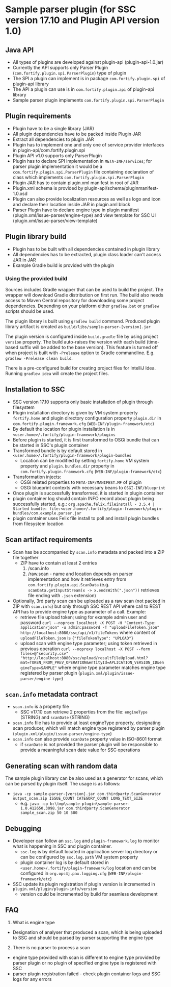 # Sample parser plugin (for SSC version 17.10 and Plugin API version 1.0)

## Java API
- All types of plugins are developed against plugin-api (plugin-api-1.0.jar)
- Currently the API supports only Parser Plugin (`com.fortify.plugin.spi.ParserPlugin`) type of plugin
- The SPI a plugin can implement is in package `com.fortify.plugin.spi` of plugin-api library
- The API a plugin can use is in `com.fortify.plugin.api` of plugin-api library
- Sample parser plugin implements `com.fortify.plugin.spi.ParserPlugin`

## Plugin requirements
- Plugin have to be a single library (JAR)
- All plugin dependencies have to be packed inside Plugin JAR
 - Extract all dependencies to plugin JAR
- Plugin has to implement one and only one of service provider interfaces in plugin-api/com.fortify.plugin.spi  
 - Plugin API v1.0 supports only ParserPlugin
 - Plugin has to declare SPI implementation in `META-INF/services`; for parser plugin implementation it would be a `com.fortify.plugin.spi.ParserPlugin` file containing declaration of class which implements `com.fortify.plugin.spi.ParserPlugin`
- Plugin JAR has to contain plugin.xml manifest in root of JAR
 - Plugin.xml schema is provided by plugin-api/schema/pluginmanifest-1.0.xsd
- Plugin can also provide localization resources as well as logo and icon and declare their location inside JAR in plugin.xml <resources> block
- Parser Plugin have to declare engine type in plugin manifest (plugin.xml/issue-parser/engine-type) and view template for SSC UI (plugin.xml/issue-parser/view-template)

## Plugin library build
- Plugin has to be built with all dependencies contained in plugin library
 - All dependencies has to be extracted, plugin class loader can't access JAR in JAR 
- Example Gradle build is provided with the plugin

### Using the provided build

Sources includes Gradle wrapper that can be used to build the project. The wrapper will download Gradle distribution 
on first run. The build also needs access to Maven Central repository for downloading some project dependencies.
Depending on your platform either `gradlew.bat` or `gradlew` scripts should be used. 

The plugin library is built using `gradlew build` command. Produced plugin library artifact is created as
`build/libs/sample-parser-[version].jar`

The plugin version is configured inside `build.gradle` file by using project `version` property. The build
auto-raises the version with each build (time-based suffix will be added to the base version). This feature is
turned off when project is built with  `-Prelease` option to Gradle commandline. E.g. `gradlew -Prelease clean build`.

There is a pre-configured build for creating project files for IntelliJ Idea. Running `gradlew idea` will create
the project files.

## Installation to SSC
- SSC version 17.10 supports only basic installation of plugin through filesystem
- Plugin installation directory is given by VM system property `fortify.home` and plugin directory configuration property `plugin.dir` in `com.fortify.plugin.framework.cfg` (`WEB-INF/plugin-framework/etc`)
 - By default the location for plugin installation is in `<user.home>/.fortify/plugin-framework/plugins`
- Before plugin is started, it is first transformed to OSGi bundle that can be started in SSC's plugin container
 - Transformed bundle is by default stored in `<user.home>/.fortify/plugin-framework/plugin-bundles`
    - Location can be modified by setting `fortify.home` VM system property and `plugin.bundles.dir` property in `com.fortify.plugin.framework.cfg` (`WEB-INF/plugin-framework/etc`)
 - Transformation injects:
    - OSGi related properties to `META-INF/MANIFEST.MF` of plugin
    - OSGi blueprint contexts with necessary beans to `OSGI-INF/blueprint`
- Once plugin is successfully transformed, it is started in plugin container
- plugin container log should contain INFO record about plugin being successfully started, e.g.:
`org.apache.felix.fileinstall - 3.5.4 | Started bundle: file:<user.home>/.fortify/plugin-framework/plugin-bundles/com.example.parser.jar`
 - plugin container uses Felix file install to poll and install plugin bundles from filesystem location

## Scan artifact requirements
- Scan has be accompanied by `scan.info` metadata and packed into a ZIP file together
  - ZIP have to contain at least 2 entries
    1. /scan.info
    2. /raw.scan - name and location depends on parser implementation and how it retrieves entry from `com.fortify.plugin.api.ScanData` (e.g. `scanData.getInputStream(x -> x.endsWith(".json"))` retrieves file ending with `.json` extension)
- Optionally, 3rd party scan can be uploaded as a raw scan (not packed in ZIP with `scan.info`) but only through SSC REST API where call to REST API has to provide engine type as parameter of a call. Example: 
  - retrieve file upload token; using for example admin user and password `curl --noproxy localhost -X POST -H "Content-Type: application/json" -u admin:password -T "uploadFileToken.json" http://localhost:8080/ssc/api/v1/fileTokens` where content of `uploadFileToken.json` is `{"fileTokenType": "UPLOAD"}`
  - upload scan with engine type parameter; using token retrieved in previous operation `curl --noproxy localhost -X POST --form files=@"security.csv" "http://localhost:8080/ssc/upload/resultFileUpload.html?mat=TOKEN_FROM_PREV_OPERATION&entityId=APLICATION_VERSION_ID&engineType=SAMPLE"` where engine type parameter matches engine type registered by parser plugin (`plugin.xml/plugin/issue-parser/engine-type`)

## `scan.info` metadata contract
- `scan.info` is a property file
  - SSC v17.10 can retrieve 2 properties from the file: `engineType` (STRING) and `scanDate` (STRING)
- `scan.info` file has to provide at least engineType property, designating scan producer, which will match engine type registered by parser plugin (`plugin.xml/plugin/issue-parser/engine-type`) 
- `scan.info` can also provide `scanDate` property value in ISO-8601 format
  - if `scanDate` is not provided the parser plugin will be responsible to provide a meaningful scan date value for SSC operations

## Generating scan with random data
The sample plugin library can be also used as a generator for scans, which can be parsed by plugin itself. The usage is as follows:
- `java -cp sample-parser-[version].jar com.thirdparty.ScanGenerator output_scan.zip ISSUE_COUNT CATEGORY_COUNT LONG_TEXT_SIZE`
  - e.g. `java -cp b:\tmp\sample-plugin\sample-parser-1.0.412650.3098.jar com.thirdparty.ScanGenerator sample_scan.zip 50 10 500`

## Debugging
- Developer can follow an `ssc.log` and `plugin-framework.log` to monitor what is happening in SSC and plugin container.
  - `ssc.log` is by default located in application server log directory or can be configured by `ssc.log.path` VM system property
  - plugin container log is by default stored in `<user.home>/.fortify/plugin-framework/log` location and can be configured in `org.ops4j.pax.logging.cfg` (`WEB-INF/plugin-framework/etc`)
- SSC update its plugin registration if plugin version is incremented in `plugin.xml/plugin/plugin-info/version`
  - version could be incremented by build for seamless development

## FAQ
1. What is engine type
  - Designation of analyser that produced a scan, which is being uploaded to SSC and should be parsed by parser supporting the engine type
2. There is no parser to process a scan
  - engine type provided with scan is different to engine type provided by parser plugin or no plugin of specified engine type is registered with SSC
  - parser plugin registration failed - check plugin container logs and SSC logs for any errors
